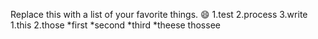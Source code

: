 Replace this with a list of your favorite things.
:smile:
1.test
2.process
3.write
 1.this
 2.those
*first
*second
*third
 *theese
 thossee
